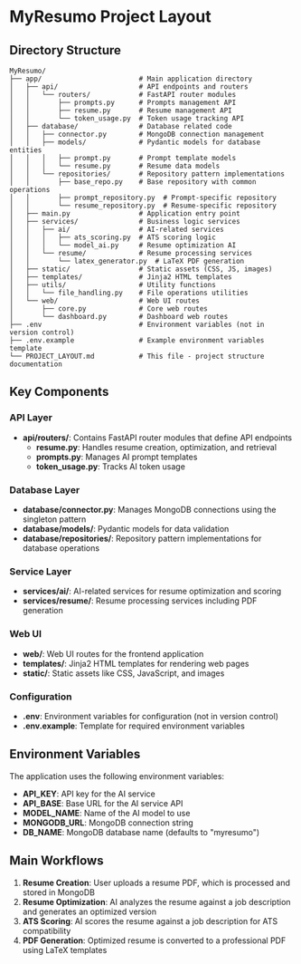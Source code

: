 # MyResumo Project Layout

## Directory Structure

```
MyResumo/
├── app/                        # Main application directory
│   ├── api/                    # API endpoints and routers
│   │   └── routers/            # FastAPI router modules
│   │       ├── prompts.py      # Prompts management API
│   │       ├── resume.py       # Resume management API
│   │       └── token_usage.py  # Token usage tracking API
│   ├── database/               # Database related code
│   │   ├── connector.py        # MongoDB connection management
│   │   ├── models/             # Pydantic models for database entities
│   │   │   ├── prompt.py       # Prompt template models
│   │   │   └── resume.py       # Resume data models
│   │   └── repositories/       # Repository pattern implementations
│   │       ├── base_repo.py    # Base repository with common operations
│   │       ├── prompt_repository.py  # Prompt-specific repository
│   │       └── resume_repository.py  # Resume-specific repository
│   ├── main.py                 # Application entry point
│   ├── services/               # Business logic services
│   │   ├── ai/                 # AI-related services
│   │   │   ├── ats_scoring.py  # ATS scoring logic
│   │   │   └── model_ai.py     # Resume optimization AI
│   │   └── resume/             # Resume processing services
│   │       └── latex_generator.py  # LaTeX PDF generation
│   ├── static/                 # Static assets (CSS, JS, images)
│   ├── templates/              # Jinja2 HTML templates
│   ├── utils/                  # Utility functions
│   │   └── file_handling.py    # File operations utilities
│   └── web/                    # Web UI routes
│       ├── core.py             # Core web routes
│       └── dashboard.py        # Dashboard web routes
├── .env                        # Environment variables (not in version control)
├── .env.example                # Example environment variables template
└── PROJECT_LAYOUT.md           # This file - project structure documentation
```

## Key Components

### API Layer
- **api/routers/**: Contains FastAPI router modules that define API endpoints
  - **resume.py**: Handles resume creation, optimization, and retrieval
  - **prompts.py**: Manages AI prompt templates
  - **token_usage.py**: Tracks AI token usage

### Database Layer
- **database/connector.py**: Manages MongoDB connections using the singleton pattern
- **database/models/**: Pydantic models for data validation
- **database/repositories/**: Repository pattern implementations for database operations

### Service Layer
- **services/ai/**: AI-related services for resume optimization and scoring
- **services/resume/**: Resume processing services including PDF generation

### Web UI
- **web/**: Web UI routes for the frontend application
- **templates/**: Jinja2 HTML templates for rendering web pages
- **static/**: Static assets like CSS, JavaScript, and images

### Configuration
- **.env**: Environment variables for configuration (not in version control)
- **.env.example**: Template for required environment variables

## Environment Variables

The application uses the following environment variables:

- **API_KEY**: API key for the AI service
- **API_BASE**: Base URL for the AI service API
- **MODEL_NAME**: Name of the AI model to use
- **MONGODB_URL**: MongoDB connection string
- **DB_NAME**: MongoDB database name (defaults to "myresumo")

## Main Workflows

1. **Resume Creation**: User uploads a resume PDF, which is processed and stored in MongoDB
2. **Resume Optimization**: AI analyzes the resume against a job description and generates an optimized version
3. **ATS Scoring**: AI scores the resume against a job description for ATS compatibility
4. **PDF Generation**: Optimized resume is converted to a professional PDF using LaTeX templates
